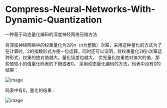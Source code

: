 # Compress-Neural-Networks-With-Dynamic-Quantization
一种基于动态量化编码的深度神经网络压缩方法

   将深度神经网络中的权重量化为2的n（n为整数）次幂，采用这种量化的方式为了在计算时，2的指数形式方便一位运算。同时还可以证明，将权重量化2的n次幂这种形式，权重的绝对值越大，量化误差也越大。
优先量化权重绝对值大的值，那些值较小的值量化码表的下限或者0。
采用动态量化编码的方法，码表中没有0的结果：

![image](https://github.com/chuanraoCV/Compress-Neural-Networks-With-Dynamic-Quantization/tree/master/reasult/结果.png)

码表中有0，量化的结果：

![image](https://github.com/chuanraoCV/Compress-Neural-Networks-With-Dynamic-Quantization/tree/master/reasult/结果1.png)


